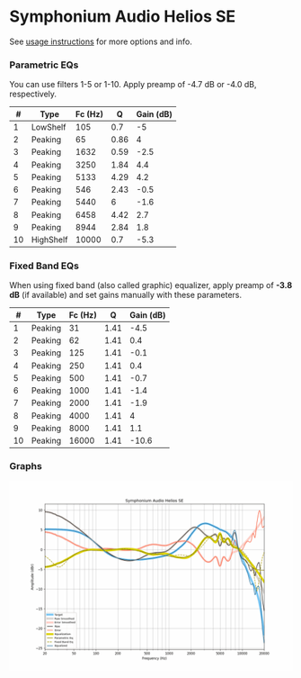 # Symphonium Audio Helios SE
See [usage instructions](https://github.com/jaakkopasanen/AutoEq#usage) for more options and info.

### Parametric EQs
You can use filters 1-5 or 1-10. Apply preamp of -4.7 dB or -4.0 dB, respectively.

|   # | Type      |   Fc (Hz) |    Q |   Gain (dB) |
|-----|-----------|-----------|------|-------------|
|   1 | LowShelf  |       105 | 0.7  |        -5   |
|   2 | Peaking   |        65 | 0.86 |         4   |
|   3 | Peaking   |      1632 | 0.59 |        -2.5 |
|   4 | Peaking   |      3250 | 1.84 |         4.4 |
|   5 | Peaking   |      5133 | 4.29 |         4.2 |
|   6 | Peaking   |       546 | 2.43 |        -0.5 |
|   7 | Peaking   |      5440 | 6    |        -1.6 |
|   8 | Peaking   |      6458 | 4.42 |         2.7 |
|   9 | Peaking   |      8944 | 2.84 |         1.8 |
|  10 | HighShelf |     10000 | 0.7  |        -5.3 |

### Fixed Band EQs
When using fixed band (also called graphic) equalizer, apply preamp of **-3.8 dB** (if available) and set gains manually with these parameters.

|   # | Type    |   Fc (Hz) |    Q |   Gain (dB) |
|-----|---------|-----------|------|-------------|
|   1 | Peaking |        31 | 1.41 |        -4.5 |
|   2 | Peaking |        62 | 1.41 |         0.4 |
|   3 | Peaking |       125 | 1.41 |        -0.1 |
|   4 | Peaking |       250 | 1.41 |         0.4 |
|   5 | Peaking |       500 | 1.41 |        -0.7 |
|   6 | Peaking |      1000 | 1.41 |        -1.4 |
|   7 | Peaking |      2000 | 1.41 |        -1.9 |
|   8 | Peaking |      4000 | 1.41 |         4   |
|   9 | Peaking |      8000 | 1.41 |         1.1 |
|  10 | Peaking |     16000 | 1.41 |       -10.6 |

### Graphs
![](./Symphonium%20Audio%20Helios%20SE.png)
